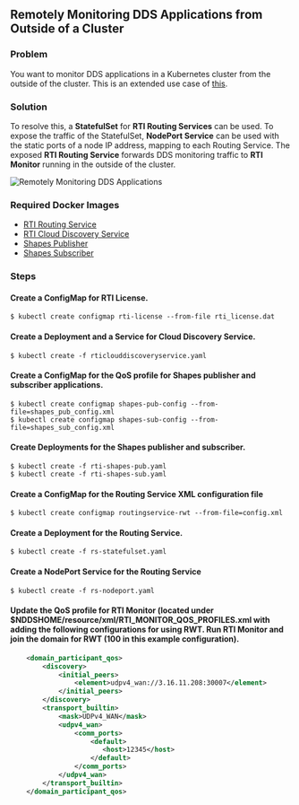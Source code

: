 ## Remotely Monitoring DDS Applications from Outside of a Cluster

### Problem

You want to monitor DDS applications in a Kubernetes cluster from the outside of the cluster. This is an extended use case of [this](../routingservice_rwt). 

### Solution

To resolve this, a **StatefulSet** for **RTI Routing Services** can be used. To expose the traffic of the StatefulSet, **NodePort Service** can be used with the static ports of a node IP address, mapping to each Routing Service. The exposed **RTI Routing Service** forwards DDS monitoring traffic to **RTI Monitor** running in the outside of the cluster. 

![Remotely Monitoring DDS Applications](routingservice_rwt_monitoring.png)

### Required Docker Images
- [RTI Routing Service](../dockerfiles/rti_routingservice)
- [RTI Cloud Discovery Service](../dockerfiles/rti_clouddiscoveryservice)
- [Shapes Publisher](../dockerfiles/shapes_pub)
- [Shapes Subscriber](../dockerfiles/shapes_sub)

### Steps

#### Create a ConfigMap for RTI License.
`$ kubectl create configmap rti-license --from-file rti_license.dat`

#### Create a Deployment and a Service for Cloud Discovery Service.
`$ kubectl create -f rticlouddiscoveryservice.yaml`

#### Create a ConfigMap for the QoS profile for Shapes publisher and subscriber applications.
`$ kubectl create configmap shapes-pub-config --from-file=shapes_pub_config.xml`\
`$ kubectl create configmap shapes-sub-config --from-file=shapes_sub_config.xml`

#### Create Deployments for the Shapes publisher and subscriber. 
`$ kubectl create -f rti-shapes-pub.yaml`\
`$ kubectl create -f rti-shapes-sub.yaml`

#### Create a ConfigMap for the Routing Service XML configuration file
`$ kubectl create configmap routingservice-rwt --from-file=config.xml`

#### Create a Deployment for the Routing Service. 
`$ kubectl create -f rs-statefulset.yaml`

#### Create a NodePort Service for the Routing Service
`$ kubectl create -f rs-nodeport.yaml`

#### Update the QoS profile for RTI Monitor (located under $NDDSHOME/resource/xml/RTI_MONITOR_QOS_PROFILES.xml with adding the following configurations for using RWT. Run RTI Monitor and join the domain for RWT (100 in this example configuration). 
```xml 
    <domain_participant_qos>
        <discovery>
            <initial_peers>
                <element>udpv4_wan://3.16.11.208:30007</element>
            </initial_peers>
        </discovery>
        <transport_builtin>
            <mask>UDPv4_WAN</mask>
            <udpv4_wan>
                <comm_ports>
                    <default>
                       <host>12345</host>
                    </default>
                </comm_ports>
            </udpv4_wan>
        </transport_builtin>
    </domain_participant_qos>
```
